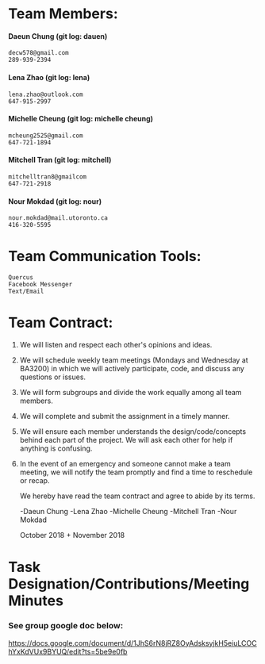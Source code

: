# Team Members:

#### Daeun Chung (git log: dauen)
    decw578@gmail.com
    289-939-2394

#### Lena Zhao (git log: lena)
    lena.zhao@outlook.com
    647-915-2997

#### Michelle Cheung (git log: michelle cheung)
    mcheung2525@gmail.com
    647-721-1894

#### Mitchell Tran (git log: mitchell)
    mitchelltran8@gmailcom
    647-721-2918

#### Nour Mokdad (git log: nour)
    nour.mokdad@mail.utoronto.ca
    416-320-5595


# Team Communication Tools:
    Quercus
    Facebook Messenger
    Text/Email


# Team Contract:

1. We will listen and respect each other's opinions and ideas.
2. We will schedule weekly team meetings (Mondays and Wednesday at BA3200) in which we will actively
participate, code, and discuss any questions or issues.

3. We will form subgroups and divide the work equally among all team members.

4. We will complete and submit the assignment in a timely manner.

5. We will ensure each member understands the design/code/concepts behind each part of the project.
We will ask each other for help if anything is confusing.

6. In the event of an emergency and someone cannot make a team meeting, we will notify the team
promptly and find a time to reschedule or recap.

   We hereby have read the team contract and agree to abide by its terms.

    -Daeun Chung
    -Lena Zhao
    -Michelle Cheung
    -Mitchell Tran
    -Nour Mokdad

    October 2018 + November 2018


# Task Designation/Contributions/Meeting Minutes

   ### See group google doc below:

https://docs.google.com/document/d/1JhS6rN8jRZ8OyAdsksyjkH5eiuLCOChYxKdVUx9BYUQ/edit?ts=5be9e0fb
